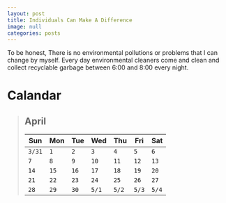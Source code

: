 ```yaml
---
layout: post
title: Individuals Can Make A Difference
image: null
categories: posts
---
```


To be honest, There is no environmental pollutions or problems that I can change by myself.
Every day environmental cleaners come and clean and collect recyclable garbage between 6:00 and 8:00 every night.

# Calandar

> ## April
> 
>|**Sun**   |**Mon**   |**Tue**   |**Wed**   |**Thu**   |**Fri**   |**Sat**   |
>|----------|----------|----------|----------|----------|----------|----------|
>|`3/31`    |`1`       |`2`       |`3`       |`4`       |`5`       |`6`       |
>|`7`       |`8`       |`9`       |`10`      |`11`      |`12`      |`13`      |
>|`14`      |`15`      |`16`      |`17`      |`18`      |`19`      |`20`      |
>|`21`      |`22`      |`23`      |`24`      |`25`      |`26`      |`27`      |
>|`28`      |`29`      |`30`      |`5/1`     |`5/2`     |`5/3`     |`5/4`     |
